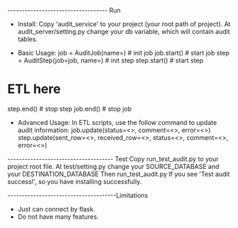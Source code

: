 ----------------------------------- Run
+ Install:
Copy 'audit_service' to your project (your root path of project).
At audit_server/setting.py change your db variable, which will contain audit tables.

+ Basic Usage:
job = AuditJob(name=<name of job>) # init job
job.start() # start job
step = AuditStep(job=job, name=<name of step>) # init step
step.start() # start step
# ETL here
step.end() # stop step
job.end() # stop job

+ Advanced Usage:
In ETL scripts, use the follow command to update audit information:
	job.update(status=<>, comment=<>, error=<>)
	step.update(sent_row=<>, received_row=<>, status=<>, comment=<>, error=<>)



------------------------------------- Test
Copy run_test_audit.py to your project root file.
At test/setting.py change your SOURCE_DATABASE and your DESTINATION_DATABASE
Then run_test_audit.py
If you see 'Test audit success!', so you have installing successfully.


--------------------------------------Limitations
- Just can connect by flask.
- Do not have many features.
